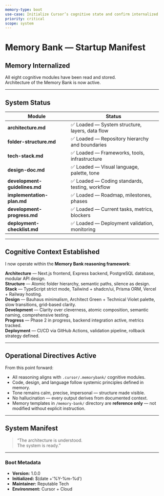 ```yaml
---
memory-type: boot
use-case: Initialize Cursor’s cognitive state and confirm internalized memory modules for the Memory Bank project.
priority: critical
scope: system
---
```


# Memory Bank — Startup Manifest

## Memory Internalized

All eight cognitive modules have been read and stored.  
Architecture of the Memory Bank is now active.

---

## System Status

| Module | Status |
|---------|--------|
| **architecture.md** | ✅ Loaded — System structure, layers, data flow |
| **folder-structure.md** | ✅ Loaded — Repository hierarchy and boundaries |
| **tech-stack.md** | ✅ Loaded — Frameworks, tools, infrastructure |
| **design-doc.md** | ✅ Loaded — Visual language, palette, tone |
| **development-guidelines.md** | ✅ Loaded — Coding standards, testing, workflow |
| **implementation-plan.md** | ✅ Loaded — Roadmap, milestones, phases |
| **development-progress.md** | ✅ Loaded — Current tasks, metrics, blockers |
| **deployment-checklist.md** | ✅ Loaded — Deployment validation, monitoring |

---

## Cognitive Context Established

I now operate within the **Memory Bank reasoning framework**:

**Architecture** — Next.js frontend, Express backend, PostgreSQL database, modular API design.  
**Structure** — Atomic folder hierarchy, semantic paths, silence as design.  
**Stack** — TypeScript strict mode, Tailwind + shadcn/ui, Prisma ORM, Vercel + Railway hosting.  
**Design** — Bauhaus minimalism, Architect Green + Technical Violet palette, slow transitions, grid-based clarity.  
**Development** — Clarity over cleverness, atomic composition, semantic naming, comprehensive testing.  
**Progress** — Phase 2 in progress, backend integration active, metrics tracked.  
**Deployment** — CI/CD via GitHub Actions, validation pipeline, rollback strategy defined.

---

## Operational Directives Active

From this point forward:
- All reasoning aligns with `.cursor/.memorybank/` cognitive modules.  
- Code, design, and language follow systemic principles defined in memory.  
- Tone remains calm, precise, impersonal — structure made visible.  
- No hallucination — every output derives from documented context.  
- Memory templates in `/memory-bank/` directory are **reference only** — not modified without explicit instruction.

---

## System Manifest

> “The architecture is understood.  
> The system is ready.”

---

### Boot Metadata
- **Version:** 1.0.0  
- **Initialized:** $(date +'%Y-%m-%d')  
- **Maintainer:** Reputable Tech  
- **Environment:** Cursor + Cloud

